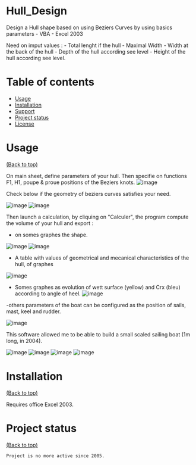# Hull_Design

  Design a Hull shape based on using Beziers Curves by using basics parameters  - VBA - Excel 2003

  Need on imput values : 
    - Total lenght if the hull
    - Maximal Width
    - Width at the back of the hull
    - Depth of the hull according see level
    - Height of the hull according see level.
  
      

# Table of contents

- [Usage](#usage)
- [Installation](#installation)
- [Support](#Support)
- [Project status](#Project-status)
- [License](#license)


# Usage

[(Back to top)](#table-of-contents)

On main sheet, define parameters of your hull.
Then specifie on functions F1, H1, poupe & proue positions of the Beziers knots.
![image](https://github.com/VinceWeber/Hull_Design/blob/main/Screenshots/Hull%20parameters.png)

Check below if the geometry of beziers curves satisfies your need.

![image](https://github.com/VinceWeber/Hull_Design/blob/main/Screenshots/Hull_Parametes%20graphical_output.png)
![image](https://github.com/VinceWeber/Hull_Design/blob/main/Screenshots/Hull_Parametes%20graphical_output_Bezier_couples.png)

Then launch a calculation, by cliquing on "Calculer", the program compute the volume of your hull and export :
- on somes graphes the shape.

![image](https://github.com/VinceWeber/Hull_Design/blob/main/Screenshots/Hull_Horizontal_section.png)
![image](https://github.com/VinceWeber/Hull_Design/blob/main/Screenshots/Hull_longitudinal_vertical_section.png)

- A table with values of geometrical and mecanical characteristics of the hull, of graphes

![image](https://github.com/VinceWeber/Hull_Design/blob/main/Screenshots/Calculation%20results.png)

- Somes graphes as evolution of wett surface (yellow) and Crx (bleu) according to angle of heel.
![image](https://github.com/VinceWeber/Hull_Design/blob/main/Screenshots/Wet_surface_evolution_avec_angle_de_gite.png)

-others parameters of the boat can be configured as the position of sails, mast, keel and rudder.

![image](https://github.com/VinceWeber/Hull_Design/blob/main/Screenshots/Hull_Parametes%20graphical_output_underwater.png)


This software allowed me to be able to build a small scaled sailing boat (1m long, in 2004).

![image](https://github.com/VinceWeber/Hull_Design/blob/main/Screenshots/maquette%20006.jpg)
![image](https://github.com/VinceWeber/Hull_Design/blob/main/Screenshots/maquette%20199a.jpg)
![image](https://github.com/VinceWeber/Hull_Design/blob/main/Screenshots/maquette%20215.jpg)
![image](https://github.com/VinceWeber/Hull_Design/blob/main/Screenshots/maquette%20228.jpg)

# Installation

[(Back to top)](#table-of-contents)
  
  Requires office Excel 2003.


# Project status

[(Back to top)](#table-of-contents)

    Project is no more active since 2005.

